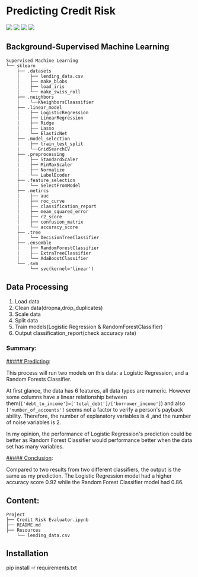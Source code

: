# Predicting Credit Risk

![](https://img.shields.io/badge/matplotlib-3.5.3-informational?style=plastic&logo=appveyor)
![](https://img.shields.io/badge/numpy-1.21.5-informational?style=plastic&logo=appveyor)
![](https://img.shields.io/badge/pandas-1.3.5-informational?style=plastic&logo=appveyor)
![](https://img.shields.io/badge/scikit_learn-1.0.2-informational?style=plastic&logo=appveyor)


## Background-Supervised Machine Learning

```
Supervised Machine Learning
└── sklearn
    ├── .datasets
    |    ├── lending_data.csv
    |    ├── make_blobs
    |    ├── load_iris
    |    └── make_swiss_roll
    ├── .neighbors      
    |    └──KNeighborsClaassifier
    ├── .linear_model
    |    ├── LogisticRegression
    |    ├── LinearRegression
    |    ├── Ridge
    |    ├── Lasso       
    |    └── ElasticNet   
    ├── .model_selection
    |    ├── train_test_split 
    |    └──GridSearchCV 
    ├── .preprocessing
    |    ├── StandardScaler
    |    ├── MinMaxScaler
    |    ├── Normalize     
    |    └── LabelEcoder  
    ├── .feature_selection     
    |    └── SelectFromModel
    ├── .metircs
    |    ├── auc
    |    ├── roc_curve
    |    ├── classification_report
    |    ├── mean_squared_error
    |    ├── r2_score
    |    ├── confusion_matrix             
    |    └── accuracy_score 
    ├── .tree            
    |    └── DecisionTreeClassifier
    ├── .ensemble
    |    ├── RandomForestClassifier
    |    ├── ExtraTreeClassifier             
    |    └── AdaBoostClassifier 
    └── .svm
         └── svc(kernel='linear')  
```

## Data Processing

1. Load data  
2. Clean data(dropna,drop_duplicates)  
3. Scale data  
4. Split data  
5. Train models(Logistic Regression & RandomForestClassifier)  
6. Output classification_report(check accuracy rate)  
   
### Summary:

<ins>##### Predicting</ins>:  

This process will run two models on this data: a Logistic Regression, and a Random Forests Classifier.   

At first glance, the data has 6 features, all data types are numeric. However some columns have a linear relationship between them(`['debt_to_income']=['total_debt']/['borrower_income']`) and also `['number_of_accounts']` seems not a factor to verify a person's payback ability. Therefore, the number of explanatory variables is 4 ,and the number of noise variables is 2.  

In my opinion, the performance of Logistic Regression's prediction could be better as Random Forest Classifier would performance better when the data set has many variables.  

<ins>##### Conclusion</ins>:  

Compared to two results from two different classifiers, the output is the same as my prediction.  The Logistic Regression model had a higher accuracy score 0.92 while the Random Forest Classifier model had 0.86.  



## Content:
```
Project  
├── Credit Risk Evaluator.ipynb
├── README.md
├── Resources
    └── lending_data.csv
```

## Installation

pip install -r requirements.txt














 
